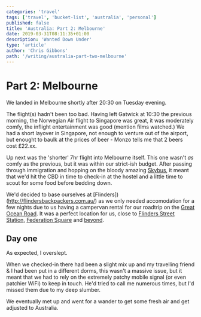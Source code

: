 ```yaml
---
categories: 'travel'
tags: ['travel', 'bucket-list', 'australia', 'personal']
published: false
title: 'Australia: Part 2: Melbourne'
date: 2019-03-31T08:11:35+01:00
description: 'Wanted Down Under'
type: 'article'
author: 'Chris Gibbons'
path: '/writing/australia-part-two-melbourne'
---
```


# Part 2: Melbourne

We landed in Melbourne shortly after 20:30 on Tuesday evening.

The flight(s) hadn't been too bad. Having left Gatwick at 10:30 the previous morning, the Norwegian Air flight to Singapore was great, it was moderately comfy, the inflight entertainment was good (mention films watched.) We had a short layover in Singapore, not enough to venture out of the airport, but enought to baulk at the prices of beer - Monzo tells me that 2 beers cost £22.xx.

Up next was the 'shorter' 7hr flight into Melbourne itself. This one wasn't _as_ comfy as the previous, but it was within our strict-ish budget. After passing through immigration and hopping on the bloody amazing [Skybus](https://www.skybus.com.au/), it meant that we'd hit the CBD in time to check-in at the hostel and a little time to scout for some food before bedding down.

We'd decided to base ourselves at [Flinders])(http://flindersbackpackers.com.au/) as we only needed accomodation for a few nights due to us having a campervan rental for our roadtrip on the [Great Ocean Road](https://www.visitgreatoceanroad.org.au/). It was a perfect location for us, close to [Flinders Street Station](https://en.wikipedia.org/wiki/Flinders_Street_railway_station), [Federation Square](https://fedsquare.com/) and [beyond](https://en.wikipedia.org/wiki/Melbourne_City_Centre).

## Day one

As expected, I overslept.

When we checked-in there had been a slight mix up and my travelling friend & I had been put in a different dorms, this wasn't a massive issue, but it meant that we had to rely on the extremely patchy mobile signal (or even patchier WiFi) to keep in touch. He'd tried to call me numerous times, but I'd missed them due to my deep slumber.

We eventually met up and went for a wander to get some fresh air and get adjusted to Australia.
